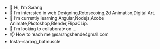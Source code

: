 - 👋 Hi, I’m Sarang 
- 👀 I’m interested in web Designing,Rotoscoping,2d Animation,Digital Art.
- 🌱 I’m currently learning Angular,Nodejs,Adobe Animate,Photoshop,Blender,FlipaCLip.
- 💞️ I’m looking to collaborate on ...
- 📫 How to reach me @sarangshende4gmail.com
- Insta-:sarang_batmuscle

<!---
sarang4-22/sarang4-22 is a ✨ special ✨ repository because its `README.md` (this file) appears on your GitHub profile.
You can click the Preview link to take a look at your changes.
--->
